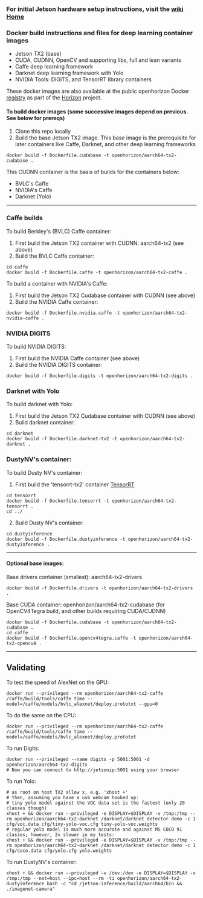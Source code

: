 ### For initial Jetson hardware setup instructions, visit the [wiki Home](https://github.com/open-horizon/cogwerx-jetson-tx2/wiki)

### Docker build instructions and files for deep learning container images
* Jetson TX2 (base)
* CUDA, CUDNN, OpenCV and supporting libs, full and lean variants
* Caffe deep learning framework
* Darknet deep learning framework with Yolo
* NVIDIA Tools: DIGITS, and TensorRT library containers

These docker images are also available at the public openhorizon Docker [registry](https://hub.docker.com/u/openhorizon/) as part of the [Horizon](https://bluehorizon.network) project.


#### To build docker images (some successive images depend on previous. See below for prereqs)

1. Clone this repo locally
2. Build the base Jetson TX2 image. This base image is the prerequisite for later containers like Caffe, Darknet, and other deep learning frameworks
```
docker build -f Dockerfile.cudabase -t openhorizon/aarch64-tx2-cudabase .
```

This CUDNN container is the basis of builds for the containers below:
* BVLC's Caffe
* NVIDIA's Caffe
* Darknet (Yolo)

-----------------------------------------

### Caffe builds
To build Berkley's (BVLC) Caffe container:
1. First build the Jetson TX2 container with CUDNN: aarch64-tx2 (see above)
2. Build the BVLC Caffe container:
```
cd caffe
docker build -f Dockerfile.caffe -t openhorizon/aarch64-tx2-caffe .
```

To build a container with NVIDIA's Caffe: 
1. First build the Jetson TX2 Cudabase container with CUDNN (see above)
2. Build the NVIDIA Caffe container:
```
docker build -f Dockerfile.nvidia.caffe -t openhorizon/aarch64-tx2-nvidia-caffe .
```

### NVIDIA DIGITS
To build NVIDIA DIGITS:
1. First build the NVIDIA Caffe container (see above)
2. Build the NVIDIA DIGITS container:
```
docker build -f Dockerfile.digits -t openhorizon/aarch64-tx2-digits .
```

### Darknet with Yolo
To build darknet with Yolo:
1. First build the Jetson TX2 Cudabase container with CUDNN (see above)
2. Build darknet container:
```
cd darknet
docker build -f Dockerfile.darknet-tx2 -t openhorizon/aarch64-tx2-darknet .
```

### DustyNV's container:
To build Dusty NV's container:
1. First build the 'tensorrt-tx2' container [TensorRT](https://developer.nvidia.com/tensorrt)
```
cd tensorrt
docker build -f Dockerfile.tensorrt -t openhorizon/aarch64-tx2-tensorrt .
cd ../
```

2. Build Dusty NV's container:
```
cd dustyinference
docker build -f Dockerfile.dustyinference -t openhorizon/aarch64-tx2-dustyinference .
```


------------------------------------------------
#### Optional base images:
Base drivers container (smallest): aarch64-tx2-drivers
```
docker build -f Dockerfile.drivers -t openhorizon/aarch64-tx2-drivers .
```

Base CUDA container: openhorizon/aarch64-tx2-cudabase (for OpenCV4Tegra build, and other builds requiring CUDA/CUDNN)
```
docker build -f Dockerfile.cudabase -t openhorizon/aarch64-tx2-cudabase .
cd caffe
docker build -f Dockerfile.opencv4tegra.caffe -t openhorizon/aarch64-tx2-opencv4 .
```

-------------------------------------------------
## Validating
To test the speed of AlexNet on the GPU:
```
docker run --privileged --rm openhorizon/aarch64-tx2-caffe /caffe/build/tools/caffe time --model=/caffe/models/bvlc_alexnet/deploy.prototxt --gpu=0
```
To do the same on the CPU:
```
docker run --privileged --rm openhorizon/aarch64-tx2-caffe /caffe/build/tools/caffe time --model=/caffe/models/bvlc_alexnet/deploy.prototxt
```

To run Digits:
```
docker run --privileged --name digits -p 5001:5001 -d openhorizon/aarch64-tx2-digits
# Now you can connect to http://jetsonip:5001 using your browser 
```

To run Yolo:
```
# as root on host TX2 allow x, e.g. 'xhost +'
# then, assuming you have a usb webcam hooked up:
# tiny yolo model against the VOC data set is the fastest (only 20 classes though)
xhost + && docker run --privileged -e DISPLAY=$DISPLAY -v /tmp:/tmp --rm openhorizon/aarch64-tx2-darknet /darknet/darknet detector demo -c 1 cfg/voc.data cfg/tiny-yolo-voc.cfg tiny-yolo-voc.weights
# regular yolo model is much more accurate and against MS COCO 91 classes; however, 2x slower in my tests:
xhost + && docker run --privileged -e DISPLAY=$DISPLAY -v /tmp:/tmp --rm openhorizon/aarch64-tx2-darknet /darknet/darknet detector demo -c 1 cfg/coco.data cfg/yolo.cfg yolo.weights
```

To run DustyNV's container:
```
xhost + && docker run --privileged -v /dev:/dev -e DISPLAY=$DISPLAY -v /tmp:/tmp --net=host --ipc=host --rm -ti openhorizon/aarch64-tx2-dustyinference bash -c "cd /jetson-inference/build/aarch64/bin && ./imagenet-camera"
```
